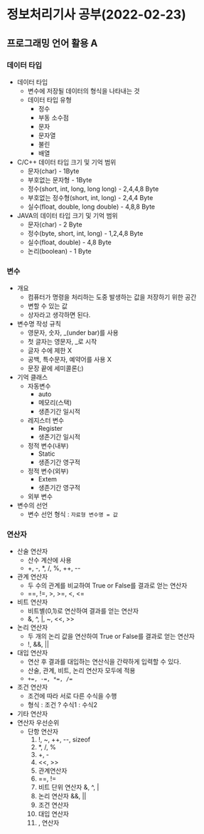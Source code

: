 # 정보처리기사 공부(2022-02-23)

## 프로그래밍 언어 활용 A

### 데이터 타입

* 데이터 타입
  * 변수에 저장될 데이터의 형식을 나타내는 것
  * 데이터 타입 유형
    * 정수
    * 부동 소수점
    * 문자 
    * 문자열
    * 불린
    * 배열
* C/C++ 데이터 타입 크기 및 기억 범위
  * 문자(char) - 1Byte
  * 부호없는 문자형 - 1Byte
  * 정수(short, int, long, long long) - 2,4,4,8 Byte
  * 부호없는 정수형(short, int, long) - 2,4,4 Byte
  * 실수(float, double, long double) - 4,8,8 Byte
* JAVA의 데이터 타입 크기 및 기억 범위
  * 문자(char) - 2 Byte
  * 정수(byte, short, int, long) - 1,2,4,8 Byte
  * 실수(float, double) - 4,8 Byte
  * 논리(boolean) - 1 Byte





### 변수

* 개요
  * 컴퓨터가 명령을 처리하는 도중 발생하는 값을 저장하기 위한 공간
  * 변할 수 있는 값
  * 상자라고 생각하면 된다.
* 변수명 작성 규칙
  * 영문자, 숫자, _(under bar)를 사용
  * 첫 글자는 영문자, _로 시작
  * 글자 수에 제한 X
  * 공백, 특수문자, 예약어를 사용 X
  * 문장 끝에 세미콜론(;)
* 기억 클래스
  * 자동변수
    * auto
    * 메모리(스택)
    * 생존기간 일시적
  * 레지스터 변수
    * Register
    * 생존기간 일시적
  * 정적 변수(내부)
    * Static
    * 생존기간 영구적
  * 정적 변수(외부)
    * Extem
    * 생존기간 영구적
  * 외부 변수
* 변수의 선언
  * 변수 선언 형식 : `자료형 변수명 = 값`





### 연산자

* 산술 연산자
  * 산수 계산에 사용
  * +, -, *, /, %, ++, --
* 관계 연산자
  * 두 수의 관계를 비교하여 True or False를 결과로 얻는 연산자
  * ==, !=, >, >=, <, <=
* 비트 연산자
  * 비트별(0,1)로 연산하여 결과를 얻는 연산자
  * &, ^, |, ~, <<, >>
* 논리 연산자
  * 두 개의 논리 값을 연산하여 True or False를 결과로 얻는 연산자
  * !, &&, ||
* 대입 연산자
  * 연산 후 결과를 대입하는 연산식을 간략하게 입력할 수 있다.
  * 산술, 관계, 비트, 논리 연산자 모두에 적용
  * `+=, -=, *=, /=`
* 조건 연산자
  * 조건에 따라 서로 다른 수식을 수행
  * 형식 : 조건 ? 수식1 : 수식2
* 기타 연산자
* 연산자 우선순위
  * 단항 연산자
    1. !, ~, ++, --, sizeof
    2. *, /, %
    3. +, -
    4. <<, >>
    5. 관계연산자
    6. ==, !=
    7. 비트 단위 연산자 &, ^, |
    8. 논리 연산자 &&, ||
    9. 조건 연산자
    10. 대입 연산자
    11. , 연산자